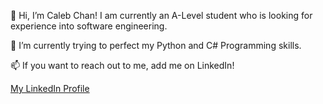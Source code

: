 👋 Hi, I’m Caleb Chan! I am currently an A-Level student who is looking for experience into software engineering.

🌱 I’m currently trying to perfect my Python and C# Programming skills.

📫 If you want to reach out to me, add me on LinkedIn!

[My LinkedIn Profile](www.linkedin.com/in/calebchanwy)

<!---
calebchan1/calebchan1 is a ✨ special ✨ repository because its `README.md` (this file) appears on your GitHub profile.
You can click the Preview link to take a look at your changes.
--->
